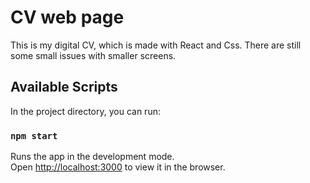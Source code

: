 # CV web page

This is my digital CV, which is made with React and Css. There are still some small issues with smaller screens.

## Available Scripts

In the project directory, you can run:

### `npm start`

Runs the app in the development mode.\
Open [http://localhost:3000](http://localhost:3000) to view it in the browser.
